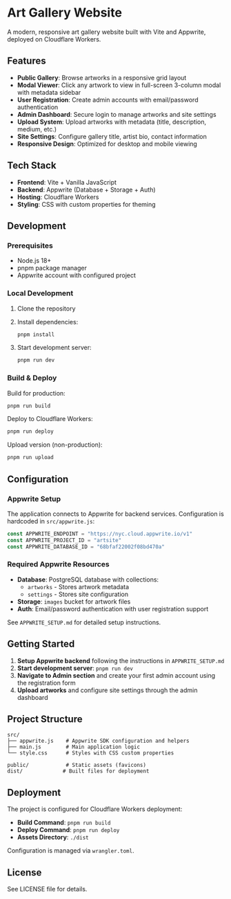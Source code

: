 # Art Gallery Website

A modern, responsive art gallery website built with Vite and Appwrite, deployed on Cloudflare Workers.

## Features

- **Public Gallery**: Browse artworks in a responsive grid layout
- **Modal Viewer**: Click any artwork to view in full-screen 3-column modal with metadata sidebar
- **User Registration**: Create admin accounts with email/password authentication
- **Admin Dashboard**: Secure login to manage artworks and site settings
- **Upload System**: Upload artworks with metadata (title, description, medium, etc.)
- **Site Settings**: Configure gallery title, artist bio, contact information
- **Responsive Design**: Optimized for desktop and mobile viewing

## Tech Stack

- **Frontend**: Vite + Vanilla JavaScript
- **Backend**: Appwrite (Database + Storage + Auth)
- **Hosting**: Cloudflare Workers
- **Styling**: CSS with custom properties for theming

## Development

### Prerequisites

- Node.js 18+
- pnpm package manager
- Appwrite account with configured project

### Local Development

1. Clone the repository
2. Install dependencies:
   ```bash
   pnpm install
   ```

3. Start development server:
   ```bash
   pnpm run dev
   ```

### Build & Deploy

Build for production:
```bash
pnpm run build
```

Deploy to Cloudflare Workers:
```bash
pnpm run deploy
```

Upload version (non-production):
```bash
pnpm run upload
```

## Configuration

### Appwrite Setup

The application connects to Appwrite for backend services. Configuration is hardcoded in `src/appwrite.js`:

```javascript
const APPWRITE_ENDPOINT = "https://nyc.cloud.appwrite.io/v1"
const APPWRITE_PROJECT_ID = "artsite"  
const APPWRITE_DATABASE_ID = "68bfaf22002f08bd470a"
```

### Required Appwrite Resources

- **Database**: PostgreSQL database with collections:
  - `artworks` - Stores artwork metadata
  - `settings` - Stores site configuration
- **Storage**: `images` bucket for artwork files
- **Auth**: Email/password authentication with user registration support

See `APPWRITE_SETUP.md` for detailed setup instructions.

## Getting Started

1. **Setup Appwrite backend** following the instructions in `APPWRITE_SETUP.md`
2. **Start development server**: `pnpm run dev`
3. **Navigate to Admin section** and create your first admin account using the registration form
4. **Upload artworks** and configure site settings through the admin dashboard

## Project Structure

```
src/
├── appwrite.js    # Appwrite SDK configuration and helpers
├── main.js        # Main application logic
└── style.css      # Styles with CSS custom properties

public/            # Static assets (favicons)
dist/             # Built files for deployment
```

## Deployment

The project is configured for Cloudflare Workers deployment:

- **Build Command**: `pnpm run build`
- **Deploy Command**: `pnpm run deploy`
- **Assets Directory**: `./dist`

Configuration is managed via `wrangler.toml`.

## License

See LICENSE file for details.